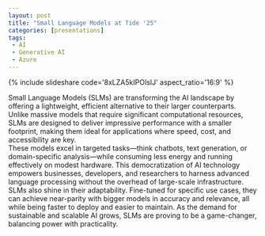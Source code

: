 ```yaml
---
layout: post
title: "Small Language Models at Tide '25"
categories: [presentations]
tags:
 - AI
 - Generative AI
 - Azure
---
```


{% include slideshare code='8xLZA5kIPOIslJ' aspect_ratio='16:9' %}

Small Language Models (SLMs) are transforming the AI landscape by offering a lightweight, efficient alternative to their larger counterparts. Unlike massive models that require significant computational resources, SLMs are designed to deliver impressive performance with a smaller footprint, making them ideal for applications where speed, cost, and accessibility are key.  
These models excel in targeted tasks—think chatbots, text generation, or domain-specific analysis—while consuming less energy and running effectively on modest hardware. This democratization of AI technology empowers businesses, developers, and researchers to harness advanced language processing without the overhead of large-scale infrastructure.  
SLMs also shine in their adaptability. Fine-tuned for specific use cases, they can achieve near-parity with bigger models in accuracy and relevance, all while being faster to deploy and easier to maintain. As the demand for sustainable and scalable AI grows, SLMs are proving to be a game-changer, balancing power with practicality.  

